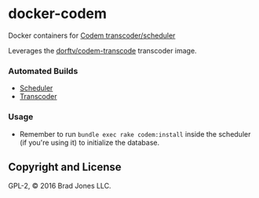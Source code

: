 # docker-codem

Docker containers for [Codem transcoder/scheduler](http://transcodem.com/)

Leverages the [dorftv/codem-transcode](https://github.com/dorftv/docker-codem-transcode)
transcoder image.

### Automated Builds

* [Scheduler](https://hub.docker.com/r/bradjonesllc/codem-scheduler/)
* [Transcoder](https://hub.docker.com/r/bradjonesllc/codem-transcoder/)

### Usage

* Remember to run `bundle exec rake codem:install` inside the scheduler (if you're using it)
    to initialize the database.

## Copyright and License

GPL-2, &copy; 2016 Brad Jones LLC.
